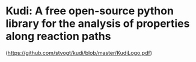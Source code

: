 Kudi: A free open-source python library for the analysis of properties along reaction paths
=======
(https://github.com/stvogt/kudi/blob/master/KudiLogo.pdf)
